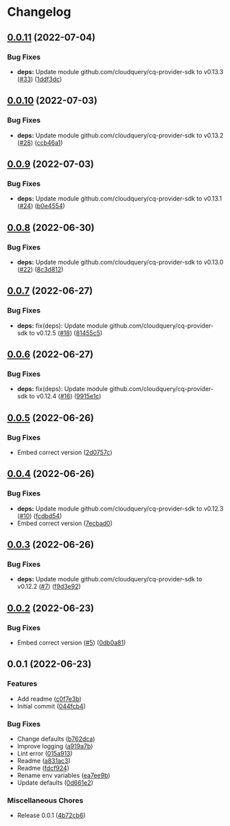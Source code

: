 # Changelog

## [0.0.11](https://github.com/cloudquery/cq-provider-fuzz/compare/v0.0.10...v0.0.11) (2022-07-04)


### Bug Fixes

* **deps:** Update module github.com/cloudquery/cq-provider-sdk to v0.13.3 ([#33](https://github.com/cloudquery/cq-provider-fuzz/issues/33)) ([1ddf3dc](https://github.com/cloudquery/cq-provider-fuzz/commit/1ddf3dc4b61cecb2187ffcdde95c1983c23256d1))

## [0.0.10](https://github.com/cloudquery/cq-provider-fuzz/compare/v0.0.9...v0.0.10) (2022-07-03)


### Bug Fixes

* **deps:** Update module github.com/cloudquery/cq-provider-sdk to v0.13.2 ([#28](https://github.com/cloudquery/cq-provider-fuzz/issues/28)) ([ccb46a1](https://github.com/cloudquery/cq-provider-fuzz/commit/ccb46a14146e55e3bd5bd61e37f15f18bade6e78))

## [0.0.9](https://github.com/cloudquery/cq-provider-fuzz/compare/v0.0.8...v0.0.9) (2022-07-03)


### Bug Fixes

* **deps:** Update module github.com/cloudquery/cq-provider-sdk to v0.13.1 ([#24](https://github.com/cloudquery/cq-provider-fuzz/issues/24)) ([b0e4554](https://github.com/cloudquery/cq-provider-fuzz/commit/b0e4554e52bd64a964183b27e3de0fae65ad65c1))

## [0.0.8](https://github.com/cloudquery/cq-provider-fuzz/compare/v0.0.7...v0.0.8) (2022-06-30)


### Bug Fixes

* **deps:** Update module github.com/cloudquery/cq-provider-sdk to v0.13.0 ([#22](https://github.com/cloudquery/cq-provider-fuzz/issues/22)) ([8c3d812](https://github.com/cloudquery/cq-provider-fuzz/commit/8c3d81211302e32e568d9f958466a4243fbd4ceb))

## [0.0.7](https://github.com/cloudquery/cq-provider-fuzz/compare/v0.0.6...v0.0.7) (2022-06-27)


### Bug Fixes

* **deps:** fix(deps): Update module github.com/cloudquery/cq-provider-sdk to v0.12.5 ([#18](https://github.com/cloudquery/cq-provider-fuzz/issues/18)) ([81455c5](https://github.com/cloudquery/cq-provider-fuzz/commit/81455c52911d09facf99a02436d31459dd56d5fe))

## [0.0.6](https://github.com/cloudquery/cq-provider-fuzz/compare/v0.0.5...v0.0.6) (2022-06-27)


### Bug Fixes

* **deps:** fix(deps): Update module github.com/cloudquery/cq-provider-sdk to v0.12.4 ([#16](https://github.com/cloudquery/cq-provider-fuzz/issues/16)) ([9915e1c](https://github.com/cloudquery/cq-provider-fuzz/commit/9915e1c435d86d3a2dd632c562125120005102a3))

## [0.0.5](https://github.com/cloudquery/cq-provider-fuzz/compare/v0.0.4...v0.0.5) (2022-06-26)


### Bug Fixes

* Embed correct version ([2d0757c](https://github.com/cloudquery/cq-provider-fuzz/commit/2d0757c36f527286ce2cc9f986fdcd5f039665a8))

## [0.0.4](https://github.com/cloudquery/cq-provider-fuzz/compare/v0.0.3...v0.0.4) (2022-06-26)


### Bug Fixes

* **deps:** Update module github.com/cloudquery/cq-provider-sdk to v0.12.3 ([#10](https://github.com/cloudquery/cq-provider-fuzz/issues/10)) ([fcdbd54](https://github.com/cloudquery/cq-provider-fuzz/commit/fcdbd545b76015f322119a81c41a1fdc952a2499))
* Embed correct version ([7ecbad0](https://github.com/cloudquery/cq-provider-fuzz/commit/7ecbad0f37376e9361712d001f0a2d95f2e7c814))

## [0.0.3](https://github.com/cloudquery/cq-provider-fuzz/compare/v0.0.2...v0.0.3) (2022-06-26)


### Bug Fixes

* **deps:** Update module github.com/cloudquery/cq-provider-sdk to v0.12.2 ([#7](https://github.com/cloudquery/cq-provider-fuzz/issues/7)) ([f9d3e92](https://github.com/cloudquery/cq-provider-fuzz/commit/f9d3e92df35131c0ca8229c60f1d7387d30210e9))

## [0.0.2](https://github.com/cloudquery/cq-provider-fuzz/compare/v0.0.1...v0.0.2) (2022-06-23)


### Bug Fixes

* Embed correct version ([#5](https://github.com/cloudquery/cq-provider-fuzz/issues/5)) ([0db0a81](https://github.com/cloudquery/cq-provider-fuzz/commit/0db0a8125a5172f85d6547b796080794890e17a7))

## 0.0.1 (2022-06-23)


### Features

* Add readme ([c0f7e3b](https://github.com/cloudquery/cq-provider-fuzz/commit/c0f7e3bad2952e2e598f438277c9fb64a52e4b1f))
* Initial commit ([044fcb4](https://github.com/cloudquery/cq-provider-fuzz/commit/044fcb41721bb3af8fefc5009233c61282b53e6a))


### Bug Fixes

* Change defaults ([b762dca](https://github.com/cloudquery/cq-provider-fuzz/commit/b762dca938477e8cc819ced838267920c5602045))
* Improve logging ([a919a7b](https://github.com/cloudquery/cq-provider-fuzz/commit/a919a7b3ecc06710139239f3a29823ec70624049))
* Lint error ([015a913](https://github.com/cloudquery/cq-provider-fuzz/commit/015a913296d27fd364ad506292e1aa383b1a44cd))
* Readme ([a831ac3](https://github.com/cloudquery/cq-provider-fuzz/commit/a831ac325d318054cca7913eaded3ea15816715f))
* Readme ([fdcf924](https://github.com/cloudquery/cq-provider-fuzz/commit/fdcf9242179543031b115da656a20ea2a7901da0))
* Rename env variables ([ea7ee9b](https://github.com/cloudquery/cq-provider-fuzz/commit/ea7ee9b0aaf081d731c0ca8c4b58269dde725e26))
* Update defaults ([0d661e2](https://github.com/cloudquery/cq-provider-fuzz/commit/0d661e2ae9e1058c02226834db955edfd0055eac))


### Miscellaneous Chores

* Release 0.0.1 ([4b72cb6](https://github.com/cloudquery/cq-provider-fuzz/commit/4b72cb6fbf05efafe922b3d4a840d2750edc03db))
